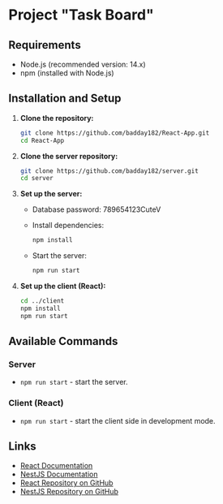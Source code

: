# Project "Task Board"


## Requirements
- Node.js (recommended version: 14.x)
- npm (installed with Node.js)

## Installation and Setup

1. **Clone the repository:**
   ```bash
   git clone https://github.com/badday182/React-App.git
   cd React-App
   ```

2. **Clone the server repository:**
   ```bash
   git clone https://github.com/badday182/server.git
   cd server
   ```

3. **Set up the server:**

   - Database password: 789654123CuteV
  

   - Install dependencies:
     ```bash
     npm install
     ```

   - Start the server:
     ```bash
     npm run start
     ```

4. **Set up the client (React):**
   ```bash
   cd ../client
   npm install
   npm run start
   ```

## Available Commands

### Server

- `npm run start` - start the server.

### Client (React)

- `npm run start` - start the client side in development mode.

## Links

- [React Documentation](https://reactjs.org/docs/getting-started.html)
- [NestJS Documentation](https://docs.nestjs.com/)
- [React Repository on GitHub](https://github.com/facebook/react)
- [NestJS Repository on GitHub](https://github.com/nestjs/nest)

